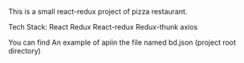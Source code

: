 This is a small react-redux project of pizza restaurant. 

Tech Stack: 
  React
  Redux
  React-redux
  Redux-thunk
  axios
  
You can find An example of apiin the file named bd.json (project root directory)
